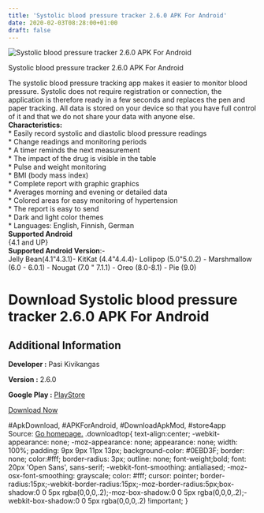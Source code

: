 ```yaml
---
title: 'Systolic blood pressure tracker 2.6.0 APK For Android'
date: 2020-02-03T08:28:00+01:00
draft: false
---
```


![Systolic blood pressure tracker 2.6.0 APK For Android](https://i2.wp.com/apkhome.net/wp-content/uploads/2020/02/Systolic-blood-pressure-tracker-2.6.0.png "Systolic blood pressure tracker 2.6.0 APK For Android")

  

Systolic blood pressure tracker 2.6.0 APK For Android

The systolic blood pressure tracking app makes it easier to monitor blood pressure. Systolic does not require registration or connection, the application is therefore ready in a few seconds and replaces the pen and paper tracking. All data is stored on your device so that you have full control of it and that we do not share your data with anyone else.  
**Characteristics:**  
\* Easily record systolic and diastolic blood pressure readings  
\* Change readings and monitoring periods  
\* A timer reminds the next measurement  
\* The impact of the drug is visible in the table  
\* Pulse and weight monitoring  
\* BMI (body mass index)  
\* Complete report with graphic graphics  
\* Averages morning and evening or detailed data  
\* Colored areas for easy monitoring of hypertension  
\* The report is easy to send  
\* Dark and light color themes  
\* Languages: English, Finnish, German  
**Supported Android**  
{4.1 and UP}  
**Supported Android Version**:-  
Jelly Bean(4.1"4.3.1)- KitKat (4.4"4.4.4)- Lollipop (5.0"5.0.2) - Marshmallow (6.0 - 6.0.1) - Nougat (7.0 " 7.1.1) - Oreo (8.0-8.1) - Pie (9.0)

Download Systolic blood pressure tracker 2.6.0 APK For Android
==============================================================

Additional Information
----------------------

**Developer :** Pasi Kivikangas

**Version :** 2.6.0

**Google Play :** [PlayStore](https://play.google.com/store/apps/details?id=fi.tekemo.systolic)

  

[Download Now](https://store4app.co/post/systolic-blood-pressure-tracker-2-6-0-apk-for-android_1580568205)

  
#ApkDownload, #APKForAndroid, #DownloadApkMod, #store4app  
Source: [Go homepage.](https://store4app.co/post/systolic-blood-pressure-tracker-2-6-0-apk-for-android_1580568205) .downloadtop{ text-align:center; -webkit-appearance: none; -moz-appearance: none; appearance: none; width: 100%; padding: 9px 9px 11px 13px; background-color: #0EBD3F; border: none; color:#fff; border-radius: 3px; outline: none; font-weight;bold; font: 20px 'Open Sans', sans-serif; -webkit-font-smoothing: antialiased; -moz-osx-font-smoothing: grayscale; color: #fff; cursor: pointer; border-radius:15px;-webkit-border-radius:15px;-moz-border-radius:5px;box-shadow:0 0 5px rgba(0,0,0,.2);-moz-box-shadow:0 0 5px rgba(0,0,0,.2);-webkit-box-shadow:0 0 5px rgba(0,0,0,.2) !important; }